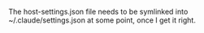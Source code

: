 The host-settings.json file needs to be symlinked into ~/.claude/settings.json at some point, once I get it right.
